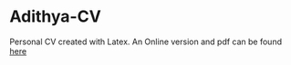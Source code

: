 # Adithya-CV

Personal CV created with Latex. An Online version and pdf can be found [here](https://adithya.blog/CV-365df5288e9d49e7ae92275af674a9be)
